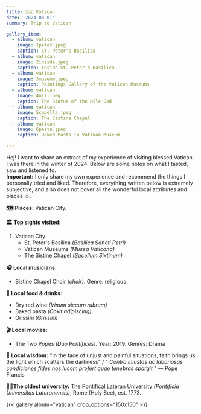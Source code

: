 ```yaml
---
title: 🇻🇦 Vatican
date: '2024-03-01'
summary: Trip to Vatican

gallery_item:
  - album: vatican
    image: 1peter.jpeg
    caption: St. Peter's Basilica
  - album: vatican
    image: 2inside.jpeg
    caption: Inside St. Peter's Basilica
  - album: vatican
    image: 3museum.jpeg
    caption: Paintings Gallery of the Vatican Museums
  - album: vatican
    image: 4nil.jpeg
    caption: The Statue of the Nile God
  - album: vatican
    image: 5capella.jpeg
    caption: The Sistine Chapel
  - album: vatican
    image: 6pasta.jpeg
    caption: Baked Pasta in Vatikan Museum

---
```

Hej! I want to share an extract of my experience of visiting blessed Vatican. I was there in the winter of 2024. Below are some notes on what I tasted, saw and listened to.<br>
<b>Important:</b> I only share my own experience and recommend the things I personally tried and liked. Therefore, everything written below is extremely subjective, and also does not cover all the wonderful local attributes and places ☺️.

<b>🗺 Places:</b> Vatican City.<br>

<b>🏛 Top sights visited: </b>
1. Vatican City
    - St. Peter's Basilica <i>(Basilica Sancti Petri)</i>
    - Vatican Museums <i>(Musea Vaticana)</i>
    - The Sistine Chapel <i>(Sacellum Sixtinum)</i>

<b>🎧 Local musicians: </b>
- Sistine Chapel Choir <i>(choir)</i>. Genre: religious


<b>🥘 Local food & drinks: </b>
- Dry red wine <i>(Vinum siccum rubrum)</i>
- Baked pasta <i>(Coxit adipiscing)</i>
- Grissini <i>(Grissini)</i>


<b>🎬 Local movies:</b>
- The Two Popes <i>(Duo Pontifices)</i>. Year: 2019. Genres: Drama


<b>🦉 Local wisdom:</b> "In the face of unjust and painful situations, faith brings us the light which scatters the darkness"  / "<i> Contra iniustas ac laboriosas condiciones fides nos lucem profert quae tenebras spargit </i>" — Pope Francis 

<b>👨‍🎓The oldest university:</b> <a href = "https://www.pul.va/en/" target="_blank">The Pontifical Lateran University </a> <i>(Pontificia Universitas Lateranensis)</i>, Rome (Holy See), est. 1773. 

{{< gallery album="vatican" crop_options="150x150" >}}
   


